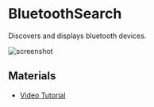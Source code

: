 # BluetoothSearch
Discovers and displays bluetooth devices.

![screenshot](https://user-images.githubusercontent.com/26798159/79903681-c99d5d80-8413-11ea-8821-80bf364e8138.PNG)

## Materials
- [Video Tutorial](https://www.youtube.com/watch?v=DPbCFAQCFhE)